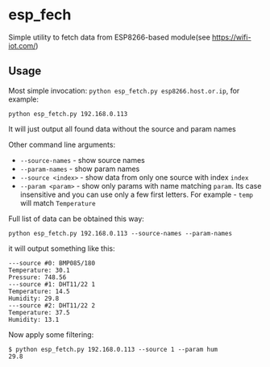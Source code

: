 # esp_fech
Simple utility to fetch data from ESP8266-based module(see https://wifi-iot.com/)

## Usage

Most simple invocation: `python esp_fetch.py esp8266.host.or.ip`, for example:

```
python esp_fetch.py 192.168.0.113
```
It will just output all found data without the source and param names

Other command line arguments:

 * `--source-names` - show source names
 * `--param-names` - show param names
 * `--source <index>` - show data from only one source with index `index`
 * `--param <param>` - show only params with name matching `param`. Its case insensitive and you can use only a few first letters. For example - `temp` will match `Temperature`

Full list of data can be obtained this way:

```
python esp_fetch.py 192.168.0.113 --source-names --param-names
```

it will output something like this:

```
---source #0: BMP085/180
Temperature: 30.1
Pressure: 748.56
---source #1: DHT11/22 1
Temperature: 14.5
Humidity: 29.8
---source #2: DHT11/22 2
Temperature: 37.5
Humidity: 13.1
```

Now apply some filtering:

```
$ python esp_fetch.py 192.168.0.113 --source 1 --param hum
29.8
```
